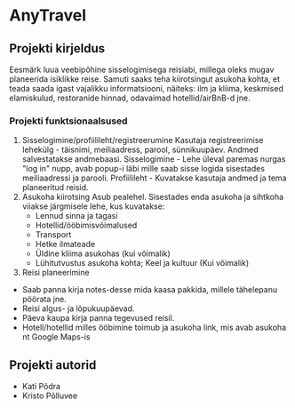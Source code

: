 # AnyTravel

## Projekti kirjeldus

Eesmärk luua veebipõhine sisselogimisega reisiabi, millega oleks mugav planeerida isiklikke reise. Samuti saaks teha kiirotsingut asukoha kohta, et teada saada igast vajalikku informatsiooni, näiteks: ilm ja kliima, keskmised elamiskulud, restoranide hinnad, odavaimad hotellid/airBnB-d jne.


### Projekti funktsionaalsused
1. Sisselogimine/profiilileht/registreerumine
  Kasutaja registreerimise lehekülg - täisnimi, meiliaadress, parool, sünnikuupäev. Andmed salvestatakse andmebaasi.
  Sisselogimine - Lehe üleval paremas nurgas "log in" nupp, avab popup-i läbi mille saab sisse logida sisestades meiliaadressi ja parooli.
  Profiilileht - Kuvatakse kasutaja andmed ja tema planeeritud reisid.
2. Asukoha kiirotsing
  Asub pealehel. Sisestades enda asukoha ja sihtkoha viiakse järgmisele lehe, kus kuvatakse:
    - Lennud sinna ja tagasi
    - Hotellid/ööbimisvõimalused
    - Transport
    - Hetke ilmateade
    - Üldine kliima asukohas (kui võimalik)
    - Lühitutvustus asukoha kohta; Keel ja kultuur (Kui võimalik)
3. Reisi planeerimine
  - Saab panna kirja notes-desse mida kaasa pakkida, millele tähelepanu pöörata jne.
  - Reisi algus- ja lõpukuupäevad.
  - Päeva kaupa kirja panna tegevused reisil.
  - Hotell/hotellid milles ööbimine toimub ja asukoha link, mis avab asukoha nt Google Maps-is

## Projekti autorid
- Kati Põdra
- Kristo Põlluvee
